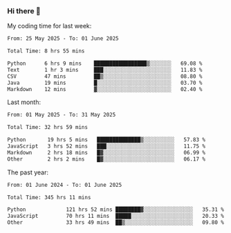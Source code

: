 ### Hi there 👋

My coding time for last week:

<!--START_SECTION:week-->

```txt
From: 25 May 2025 - To: 01 June 2025

Total Time: 8 hrs 55 mins

Python      6 hrs 9 mins    █████████████████▒░░░░░░░   69.08 %
Text        1 hr 3 mins     ███░░░░░░░░░░░░░░░░░░░░░░   11.83 %
CSV         47 mins         ██▒░░░░░░░░░░░░░░░░░░░░░░   08.80 %
Java        19 mins         █░░░░░░░░░░░░░░░░░░░░░░░░   03.70 %
Markdown    12 mins         ▓░░░░░░░░░░░░░░░░░░░░░░░░   02.40 %
```

<!--END_SECTION:week-->

Last month:

<!--START_SECTION:month-->

```txt
From: 01 May 2025 - To: 31 May 2025

Total Time: 32 hrs 59 mins

Python       19 hrs 5 mins   ██████████████▒░░░░░░░░░░   57.83 %
JavaScript   3 hrs 52 mins   ███░░░░░░░░░░░░░░░░░░░░░░   11.75 %
Markdown     2 hrs 18 mins   █▓░░░░░░░░░░░░░░░░░░░░░░░   06.99 %
Other        2 hrs 2 mins    █▓░░░░░░░░░░░░░░░░░░░░░░░   06.17 %
```

<!--END_SECTION:month-->

The past year:

<!--START_SECTION:year-->

```txt
From: 01 June 2024 - To: 01 June 2025

Total Time: 345 hrs 11 mins

Python             121 hrs 52 mins ████████▓░░░░░░░░░░░░░░░░   35.31 %
JavaScript         70 hrs 11 mins  █████░░░░░░░░░░░░░░░░░░░░   20.33 %
Other              33 hrs 49 mins  ██▒░░░░░░░░░░░░░░░░░░░░░░   09.80 %
```

<!--END_SECTION:year-->

